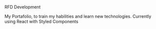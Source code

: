 RFD Development

My Portafolio, to train my habilities and learn new technologies.
  Currently using React with Styled Components
